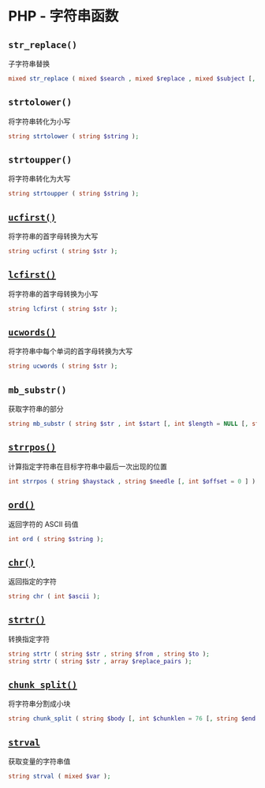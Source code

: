 # PHP - 字符串函数

## `str_replace()`

子字符串替换

```php
mixed str_replace ( mixed $search , mixed $replace , mixed $subject [, int &$count ] );
```

## `strtolower()`

将字符串转化为小写

```php
string strtolower ( string $string );
```

## `strtoupper()`

将字符串转化为大写

```php
string strtoupper ( string $string );
```

## [`ucfirst()`](https://secure.php.net/manual/zh/function.ucfirst.php)

将字符串的首字母转换为大写

```php
string ucfirst ( string $str );
```

## [`lcfirst()`](https://secure.php.net/manual/zh/function.lcfirst.php)

将字符串的首字母转换为小写

```php
string lcfirst ( string $str );
```

## [`ucwords()`](https://secure.php.net/manual/zh/function.ucwords.php)

将字符串中每个单词的首字母转换为大写

```php
string ucwords ( string $str );
```

## `mb_substr()`

获取字符串的部分

```php
string mb_substr ( string $str , int $start [, int $length = NULL [, string $encoding = mb_internal_encoding() ]] );
```

## [`strrpos()`](https://secure.php.net/manual/zh/function.strrpos.php)

计算指定字符串在目标字符串中最后一次出现的位置

```php
int strrpos ( string $haystack , string $needle [, int $offset = 0 ] );
```

## [`ord()`](https://secure.php.net/manual/zh/function.ord.php)

返回字符的 ASCII 码值

```php
int ord ( string $string );
```

## [`chr()`](https://secure.php.net/manual/zh/function.chr.php)

返回指定的字符

```php
string chr ( int $ascii );
```

## [`strtr()`](https://secure.php.net/manual/zh/function.strtr.php)

转换指定字符

```php
string strtr ( string $str , string $from , string $to );
string strtr ( string $str , array $replace_pairs );
```

## [`chunk_split()`](https://secure.php.net/manual/zh/function.chunk-split.php)

将字符串分割成小块

```php
string chunk_split ( string $body [, int $chunklen = 76 [, string $end = "\r\n" ]] );
```

## [`strval`](https://secure.php.net/manual/zh/function.strval.php)

获取变量的字符串值

```php
string strval ( mixed $var );
```
